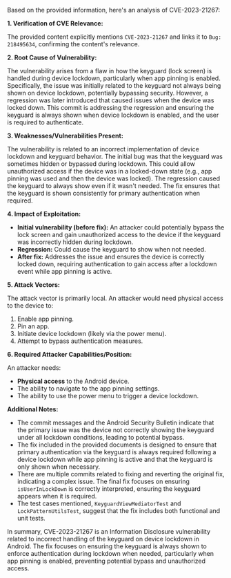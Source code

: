 Based on the provided information, here's an analysis of CVE-2023-21267:

**1. Verification of CVE Relevance:**

The provided content explicitly mentions `CVE-2023-21267` and links it to `Bug: 218495634`, confirming the content's relevance.

**2. Root Cause of Vulnerability:**

The vulnerability arises from a flaw in how the keyguard (lock screen) is handled during device lockdown, particularly when app pinning is enabled. Specifically, the issue was initially related to the keyguard not always being shown on device lockdown, potentially bypassing security. However, a regression was later introduced that caused issues when the device was locked down. This commit is addressing the regression and ensuring the keyguard is always shown when device lockdown is enabled, and the user is required to authenticate.

**3. Weaknesses/Vulnerabilities Present:**

The vulnerability is related to an incorrect implementation of device lockdown and keyguard behavior. The initial bug was that the keyguard was sometimes hidden or bypassed during lockdown. This could allow unauthorized access if the device was in a locked-down state (e.g., app pinning was used and then the device was locked). The regression caused the keyguard to always show even if it wasn't needed. The fix ensures that the keyguard is shown consistently for primary authentication when required.

**4. Impact of Exploitation:**

- **Initial vulnerability (before fix):** An attacker could potentially bypass the lock screen and gain unauthorized access to the device if the keyguard was incorrectly hidden during lockdown.
- **Regression:** Could cause the keyguard to show when not needed.
- **After fix:** Addresses the issue and ensures the device is correctly locked down, requiring authentication to gain access after a lockdown event while app pinning is active.

**5. Attack Vectors:**

The attack vector is primarily local. An attacker would need physical access to the device to:
1. Enable app pinning.
2. Pin an app.
3. Initiate device lockdown (likely via the power menu).
4. Attempt to bypass authentication measures.

**6. Required Attacker Capabilities/Position:**

An attacker needs:

*   **Physical access** to the Android device.
*   The ability to navigate to the app pinning settings.
*   The ability to use the power menu to trigger a device lockdown.

**Additional Notes:**

*   The commit messages and the Android Security Bulletin indicate that the primary issue was the device not correctly showing the keyguard under all lockdown conditions, leading to potential bypass.
*   The fix included in the provided documents is designed to ensure that primary authentication via the keyguard is always required following a device lockdown while app pinning is active and that the keyguard is only shown when necessary.
*   There are multiple commits related to fixing and reverting the original fix, indicating a complex issue. The final fix focuses on ensuring `isUserInLockDown` is correctly interpreted, ensuring the keyguard appears when it is required.
*   The test cases mentioned, `KeyguardViewMediatorTest` and `LockPatternUtilsTest`, suggest that the fix includes both functional and unit tests.

In summary, CVE-2023-21267 is an Information Disclosure vulnerability related to incorrect handling of the keyguard on device lockdown in Android. The fix focuses on ensuring the keyguard is always shown to enforce authentication during lockdown when needed, particularly when app pinning is enabled, preventing potential bypass and unauthorized access.